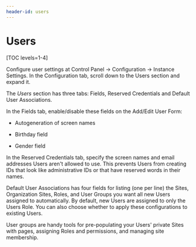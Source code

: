 ```yaml
---
header-id: users
---
```


# Users

[TOC levels=1-4]

Configure user settings at Control Panel &rarr; Configuration &rarr; Instance
Settings. In the Configuration tab, scroll down to the Users section and expand
it.

The *Users* section has three tabs: Fields, Reserved Credentials and Default
User Associations.

In the Fields tab, enable/disable these fields on the Add/Edit User Form:

- Autogeneration of screen names

- Birthday field

- Gender field

In the Reserved Credentials tab, specify the screen names and email addresses
Users aren't allowed to use. This prevents Users from creating IDs that look
like administrative IDs or that have reserved words in their names.

Default User Associations has four fields for listing (one per line) the Sites,
Organization Sites, Roles, and User Groups you want all new Users assigned to
automatically. By default, new Users are assigned to only the Users Role. You
can also choose whether to apply these configurations to existing Users.

User groups are handy tools for pre-populating your Users' private Sites with
pages, assigning Roles and permissions, and managing site membership. 

